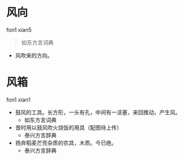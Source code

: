 # 风向
fon1 xian5
> 如东方言词典
- 风吹来的方向。

# 风箱
fon1 xian1
+ 鼓风的工具。长方形，一头有孔，中间有一活塞，来回推动，产生风。
  * 如东方言词典
+ 昔时用以鼓风吹火烧饭的用具（配图待上传）
  * 泰兴方言辞典
+ 扬弃稻麦芒壳杂质的农具，木质。今已绝。
  * 泰兴方言辞典
